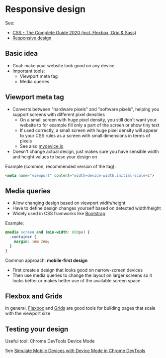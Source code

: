 # Responsive design

See:

- [CSS - The Complete Guide 2020 (incl. Flexbox, Grid & Sass)](https://www.udemy.com/course/css-the-complete-guide-incl-flexbox-grid-sass/)
- [Responsive design](https://developer.mozilla.org/en-US/docs/Learn/CSS/CSS_layout/Responsive_Design)

## Basic idea

- Goal: make your website look good on any device
- Important tools:
  - Viewport meta tag
  - Media queries

## Viewport meta tag

- Converts between "hardware pixels" and "software pixels", helping you support screens with different pixel densities
  - On a small screen with huge pixel density, you still don't want your website to for example fill only a part of the screen or show tiny text
  - If used correctly, a small screen with huge pixel density will appear to your CSS rules as a screen with small dimensions in terms of pixels
  - See also [mydevice.io](https://www.mydevice.io/#compare-devices)
- Doesn't change actual design, just makes sure you have sensible width and height values to base your design on

Example (common, recommended version of the tag):

```html
<meta name="viewport" content="width=device-width,initial-scale=1">
```

## Media queries

- Allow changing design based on viewport width/height
- Have to define design changes yourself based on detected width/height
- Widely used in CSS framworks like [Bootstrap](https://getbootstrap.com/docs/4.0/layout/grid/)

Example:

```css
@media screen and (min-width: 800px) { 
  .container { 
    margin: 1em 2em; 
  } 
} 
```

Common approach: **mobile-first design**

- First create a design that looks good on narrow-screen devices
- Then use media queries to change the layout on larger screens so it looks better or makes better use of the available screen space

## Flexbox and Grids

In general, [Flexbox](./Flexbox.md) and [Grids](./Grids.md) are good tools for building pages that scale with the viewport size

## Testing your design

Useful tool: Chrome DevTools Device Mode

See [Simulate Mobile Devices with Device Mode in Chrome DevTools](https://developers.google.com/web/tools/chrome-devtools/device-mode)

